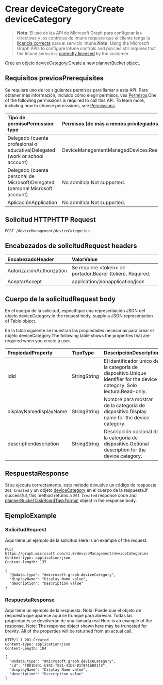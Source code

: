 # <a name="create-devicecategory"></a><span data-ttu-id="d1878-101">Crear deviceCategory</span><span class="sxs-lookup"><span data-stu-id="d1878-101">Create deviceCategory</span></span>

> <span data-ttu-id="d1878-102">**Nota:** El uso de las API de Microsoft Graph para configurar las directivas y los controles de Intune requiere que el cliente tenga la [licencia correcta](https://go.microsoft.com/fwlink/?linkid=839381) para el servicio Intune.</span><span class="sxs-lookup"><span data-stu-id="d1878-102">**Note:** Using the Microsoft Graph APIs to configure Intune controls and policies still requires that the Intune service is [correctly licensed](https://go.microsoft.com/fwlink/?linkid=839381) by the customer.</span></span>

<span data-ttu-id="d1878-103">Cree un objeto [deviceCategory](../resources/intune_onboarding_devicecategory.md).</span><span class="sxs-lookup"><span data-stu-id="d1878-103">Create a new [plannerBucket](../resources/intune_onboarding_devicecategory.md) object.</span></span>
## <a name="prerequisites"></a><span data-ttu-id="d1878-104">Requisitos previos</span><span class="sxs-lookup"><span data-stu-id="d1878-104">Prerequisites</span></span>
<span data-ttu-id="d1878-p101">Se requiere uno de los siguientes permisos para llamar a esta API. Para obtener más información, incluido cómo elegir permisos, vea [Permisos](../../../concepts/permissions_reference.md).</span><span class="sxs-lookup"><span data-stu-id="d1878-p101">One of the following permissions is required to call this API. To learn more, including how to choose permissions, see [Permissions](../../../concepts/permissions_reference.md).</span></span>

|<span data-ttu-id="d1878-107">Tipo de permiso</span><span class="sxs-lookup"><span data-stu-id="d1878-107">Permission type</span></span>|<span data-ttu-id="d1878-108">Permisos (de más a menos privilegiados)</span><span class="sxs-lookup"><span data-stu-id="d1878-108">Permissions (from least to most privileged)</span></span>|
|:---|:---|
|<span data-ttu-id="d1878-109">Delegado (cuenta profesional o educativa)</span><span class="sxs-lookup"><span data-stu-id="d1878-109">Delegated (work or school account)</span></span>|<span data-ttu-id="d1878-110">DeviceManagementManagedDevices.ReadWrite.All</span><span class="sxs-lookup"><span data-stu-id="d1878-110">DeviceManagementManagedDevices.ReadWrite.All</span></span>|
|<span data-ttu-id="d1878-111">Delegado (cuenta personal de Microsoft)</span><span class="sxs-lookup"><span data-stu-id="d1878-111">Delegated (personal Microsoft account)</span></span>|<span data-ttu-id="d1878-112">No admitida.</span><span class="sxs-lookup"><span data-stu-id="d1878-112">Not supported.</span></span>|
|<span data-ttu-id="d1878-113">Aplicación</span><span class="sxs-lookup"><span data-stu-id="d1878-113">Application</span></span>|<span data-ttu-id="d1878-114">No admitida.</span><span class="sxs-lookup"><span data-stu-id="d1878-114">Not supported.</span></span>|

## <a name="http-request"></a><span data-ttu-id="d1878-115">Solicitud HTTP</span><span class="sxs-lookup"><span data-stu-id="d1878-115">HTTP Request</span></span>
<!-- {
  "blockType": "ignored"
}
-->
``` http
POST /deviceManagement/deviceCategories
```

## <a name="request-headers"></a><span data-ttu-id="d1878-116">Encabezados de solicitud</span><span class="sxs-lookup"><span data-stu-id="d1878-116">Request headers</span></span>
|<span data-ttu-id="d1878-117">Encabezado</span><span class="sxs-lookup"><span data-stu-id="d1878-117">Header</span></span>|<span data-ttu-id="d1878-118">Valor</span><span class="sxs-lookup"><span data-stu-id="d1878-118">Value</span></span>|
|:---|:---|
|<span data-ttu-id="d1878-119">Autorización</span><span class="sxs-lookup"><span data-stu-id="d1878-119">Authorization</span></span>|<span data-ttu-id="d1878-120">Se requiere &lt;token&gt; de portador.</span><span class="sxs-lookup"><span data-stu-id="d1878-120">Bearer {token}. Required.</span></span>|
|<span data-ttu-id="d1878-121">Aceptar</span><span class="sxs-lookup"><span data-stu-id="d1878-121">Accept</span></span>|<span data-ttu-id="d1878-122">application/json</span><span class="sxs-lookup"><span data-stu-id="d1878-122">application/json</span></span>|

## <a name="request-body"></a><span data-ttu-id="d1878-123">Cuerpo de la solicitud</span><span class="sxs-lookup"><span data-stu-id="d1878-123">Request body</span></span>
<span data-ttu-id="d1878-124">En el cuerpo de la solicitud, especifique una representación JSON del objeto deviceCategory.</span><span class="sxs-lookup"><span data-stu-id="d1878-124">In the request body, supply a JSON representation of Table object.</span></span>

<span data-ttu-id="d1878-125">En la tabla siguiente se muestran las propiedades necesarias para crear el objeto deviceCategory.</span><span class="sxs-lookup"><span data-stu-id="d1878-125">The following table shows the properties that are required when you create a user.</span></span>

|<span data-ttu-id="d1878-126">Propiedad</span><span class="sxs-lookup"><span data-stu-id="d1878-126">Property</span></span>|<span data-ttu-id="d1878-127">Tipo</span><span class="sxs-lookup"><span data-stu-id="d1878-127">Type</span></span>|<span data-ttu-id="d1878-128">Descripción</span><span class="sxs-lookup"><span data-stu-id="d1878-128">Description</span></span>|
|:---|:---|:---|
|<span data-ttu-id="d1878-129">id</span><span class="sxs-lookup"><span data-stu-id="d1878-129">id</span></span>|<span data-ttu-id="d1878-130">String</span><span class="sxs-lookup"><span data-stu-id="d1878-130">String</span></span>|<span data-ttu-id="d1878-131">El identificador único de la categoría de dispositivo.</span><span class="sxs-lookup"><span data-stu-id="d1878-131">Unique identifier for the device category.</span></span> <span data-ttu-id="d1878-132">Solo lectura.</span><span class="sxs-lookup"><span data-stu-id="d1878-132">Read-only.</span></span>|
|<span data-ttu-id="d1878-133">displayName</span><span class="sxs-lookup"><span data-stu-id="d1878-133">displayName</span></span>|<span data-ttu-id="d1878-134">String</span><span class="sxs-lookup"><span data-stu-id="d1878-134">String</span></span>|<span data-ttu-id="d1878-135">Nombre para mostrar de la categoría de dispositivo.</span><span class="sxs-lookup"><span data-stu-id="d1878-135">Display name for the device category.</span></span>|
|<span data-ttu-id="d1878-136">description</span><span class="sxs-lookup"><span data-stu-id="d1878-136">description</span></span>|<span data-ttu-id="d1878-137">String</span><span class="sxs-lookup"><span data-stu-id="d1878-137">String</span></span>|<span data-ttu-id="d1878-138">Descripción opcional de la categoría de dispositivo.</span><span class="sxs-lookup"><span data-stu-id="d1878-138">Optional description for the device category.</span></span>|



## <a name="response"></a><span data-ttu-id="d1878-139">Respuesta</span><span class="sxs-lookup"><span data-stu-id="d1878-139">Response</span></span>
<span data-ttu-id="d1878-140">Si se ejecuta correctamente, este método devuelve un código de respuesta `201 Created` y un objeto [deviceCategory](../resources/intune_onboarding_devicecategory.md) en el cuerpo de la respuesta.</span><span class="sxs-lookup"><span data-stu-id="d1878-140">If successful, this method returns a `201 Created` response code and [plannerBucketTaskBoardTaskFormat](../resources/intune_onboarding_devicecategory.md) object in the response body.</span></span>

## <a name="example"></a><span data-ttu-id="d1878-141">Ejemplo</span><span class="sxs-lookup"><span data-stu-id="d1878-141">Example</span></span>
### <a name="request"></a><span data-ttu-id="d1878-142">Solicitud</span><span class="sxs-lookup"><span data-stu-id="d1878-142">Request</span></span>
<span data-ttu-id="d1878-143">Aquí tiene un ejemplo de la solicitud.</span><span class="sxs-lookup"><span data-stu-id="d1878-143">Here is an example of the request.</span></span>
``` http
POST https://graph.microsoft.com/v1.0/deviceManagement/deviceCategories
Content-type: application/json
Content-length: 135

{
  "@odata.type": "#microsoft.graph.deviceCategory",
  "displayName": "Display Name value",
  "description": "Description value"
}
```

### <a name="response"></a><span data-ttu-id="d1878-144">Respuesta</span><span class="sxs-lookup"><span data-stu-id="d1878-144">Response</span></span>
<span data-ttu-id="d1878-p103">Aquí tiene un ejemplo de la respuesta. Nota: Puede que el objeto de respuesta que aparece aquí se trunque para abreviar. Todas las propiedades se devolverán de una llamada real.</span><span class="sxs-lookup"><span data-stu-id="d1878-p103">Here is an example of the response. Note: The response object shown here may be truncated for brevity. All of the properties will be returned from an actual call.</span></span>
``` http
HTTP/1.1 201 Created
Content-Type: application/json
Content-Length: 184

{
  "@odata.type": "#microsoft.graph.deviceCategory",
  "id": "f881b841-b841-f881-41b8-81f841b881f8",
  "displayName": "Display Name value",
  "description": "Description value"
}
```



